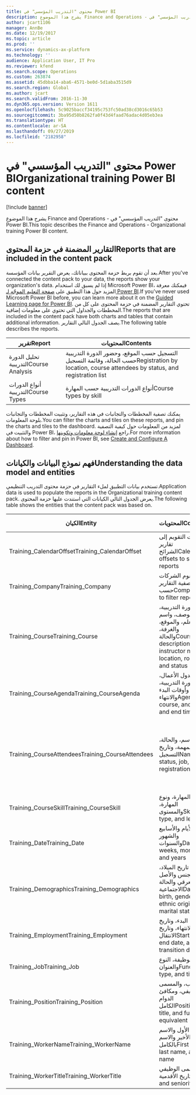 ```yaml
---
title: محتوى "التدريب المؤسسي" في Power BI
description: يشرح هذا الموضوع Finance and Operations - محتوى "التدريب المؤسسي" في Power BI.
author: jcart1106
manager: AnnBe
ms.date: 12/19/2017
ms.topic: article
ms.prod: ''
ms.service: dynamics-ax-platform
ms.technology: ''
audience: Application User, IT Pro
ms.reviewer: kfend
ms.search.scope: Operations
ms.custom: 263874
ms.assetid: 45dbba14-aba6-4571-be0d-5d1aba3515d9
ms.search.region: Global
ms.author: jcart
ms.search.validFrom: 2016-11-30
ms.dyn365.ops.version: Version 1611
ms.openlocfilehash: 5c9025baccf34195c753fc50ad38cd3016c65b53
ms.sourcegitcommit: 3ba95d50b8262fa0f43d4faad76adac4d05eb3ea
ms.translationtype: HT
ms.contentlocale: ar-SA
ms.lasthandoff: 09/27/2019
ms.locfileid: "2182958"
---
```

# <a name="organizational-training-power-bi-content"></a><span data-ttu-id="1b53c-103">محتوى "التدريب المؤسسي" في Power BI</span><span class="sxs-lookup"><span data-stu-id="1b53c-103">Organizational training Power BI content</span></span>

[!include [banner](../includes/banner.md)]

<span data-ttu-id="1b53c-104">يشرح هذا الموضوع Finance and Operations - محتوى "التدريب المؤسسي" في Power BI.</span><span class="sxs-lookup"><span data-stu-id="1b53c-104">This topic describes the Finance and Operations - Organizational training Power BI content.</span></span>

## <a name="reports-that-are-included-in-the-content-pack"></a><span data-ttu-id="1b53c-105">التقارير المضمنة في حزمة المحتوى</span><span class="sxs-lookup"><span data-stu-id="1b53c-105">Reports that are included in the content pack</span></span>
<span data-ttu-id="1b53c-106">بعد أن تقوم بربط حزمة المحتوى ببياناتك، يعرض التقرير بيانات المؤسسة.</span><span class="sxs-lookup"><span data-stu-id="1b53c-106">After you've connected the content pack to your data, the reports show your organization's data.</span></span> <span data-ttu-id="1b53c-107">إذا لم يسبق لك استخدام Microsoft Power BI، فيمكنك معرفة المزيد حول هذا التطبيق على [صفحة التعليم الموجّه لـ Power BI](https://powerbi.microsoft.com/guided-learning/?WT.mc_id=PBIService_GetData).</span><span class="sxs-lookup"><span data-stu-id="1b53c-107">If you've never used Microsoft Power BI before, you can learn more about it on the [Guided Learning page for Power BI](https://powerbi.microsoft.com/guided-learning/?WT.mc_id=PBIService_GetData).</span></span> <span data-ttu-id="1b53c-108">تحتوي التقارير المضمنة في حزمة المحتوى على كل من المخططات والجداول التي تحتوي على معلومات إضافية.</span><span class="sxs-lookup"><span data-stu-id="1b53c-108">The reports that are included in the content pack have both charts and tables that contain additional information.</span></span> <span data-ttu-id="1b53c-109">يصف الجدول التالي التقارير.</span><span class="sxs-lookup"><span data-stu-id="1b53c-109">The following table describes the reports.</span></span>

| <span data-ttu-id="1b53c-110">تقرير</span><span class="sxs-lookup"><span data-stu-id="1b53c-110">Report</span></span>          | <span data-ttu-id="1b53c-111">المحتويات</span><span class="sxs-lookup"><span data-stu-id="1b53c-111">Contents</span></span>                                                                    |
|-----------------|-----------------------------------------------------------------------------|
| <span data-ttu-id="1b53c-112">تحليل الدورة التدريبية</span><span class="sxs-lookup"><span data-stu-id="1b53c-112">Course Analysis</span></span> | <span data-ttu-id="1b53c-113">التسجيل حسب الموقع، وحضور الدورة التدريبية حسب الحالة، وقائمة التسجيل</span><span class="sxs-lookup"><span data-stu-id="1b53c-113">Registration by location, course attendees by status, and registration list</span></span> |
| <span data-ttu-id="1b53c-114">أنواع الدورات التدريبية</span><span class="sxs-lookup"><span data-stu-id="1b53c-114">Course Types</span></span>    | <span data-ttu-id="1b53c-115">أنواع الدورات التدريبية حسب المهارة</span><span class="sxs-lookup"><span data-stu-id="1b53c-115">Course types by skill</span></span>                                                       |

<span data-ttu-id="1b53c-116">يمكنك تصفية المخططات والتجانبات في هذه التقارير، وتثبيت المخططات والتجانبات بلوحة المعلومات.</span><span class="sxs-lookup"><span data-stu-id="1b53c-116">You can filter the charts and tiles on these reports, and pin the charts and tiles to the dashboard.</span></span> <span data-ttu-id="1b53c-117">لمزيد من المعلومات حول كيفية التصفية والتثبيت في Power BI، راجع [إنشاء لوحة معلومات وتكوينها](https://powerbi.microsoft.com/guided-learning/powerbi-learning-4-2-create-configure-dashboards).</span><span class="sxs-lookup"><span data-stu-id="1b53c-117">For more information about how to filter and pin in Power BI, see [Create and Configure A Dashboard](https://powerbi.microsoft.com/guided-learning/powerbi-learning-4-2-create-configure-dashboards).</span></span>

## <a name="understanding-the-data-model-and-entities"></a><span data-ttu-id="1b53c-118">فهم نموذج البيانات والكيانات</span><span class="sxs-lookup"><span data-stu-id="1b53c-118">Understanding the data model and entities</span></span>
<span data-ttu-id="1b53c-119">تستخدم بيانات التطبيق لملء التقارير في حزمة محتوى التدريب التنظيمي.</span><span class="sxs-lookup"><span data-stu-id="1b53c-119">Application data is used to populate the reports in the Organizational training content pack.</span></span> <span data-ttu-id="1b53c-120">يعرض الجدول التالي الكيانات التي استندت عليها حزمة المحتوى.</span><span class="sxs-lookup"><span data-stu-id="1b53c-120">The following table shows the entities that the content pack was based on.</span></span>

| <span data-ttu-id="1b53c-121">الكيان</span><span class="sxs-lookup"><span data-stu-id="1b53c-121">Entity</span></span>                    | <span data-ttu-id="1b53c-122">المحتويات</span><span class="sxs-lookup"><span data-stu-id="1b53c-122">Contents</span></span>                                                         | <span data-ttu-id="1b53c-123">العلاقات مع الكيانات الأخرى</span><span class="sxs-lookup"><span data-stu-id="1b53c-123">Relationships with other entities</span></span> |
|---------------------------|------------------------------------------------------------------|-----------------------------------|
| <span data-ttu-id="1b53c-124">Training\_CalendarOffset</span><span class="sxs-lookup"><span data-stu-id="1b53c-124">Training\_CalendarOffset</span></span>  | <span data-ttu-id="1b53c-125">مقاصات التقويم إلى تقارير الشرائح</span><span class="sxs-lookup"><span data-stu-id="1b53c-125">Calendar offsets to slice reports</span></span>                                | <span data-ttu-id="1b53c-126">Training\_CourseAgenda, Training\_CourseAttendees</span><span class="sxs-lookup"><span data-stu-id="1b53c-126">Training\_CourseAgenda, Training\_CourseAttendees</span></span> |
| <span data-ttu-id="1b53c-127">Training\_Company</span><span class="sxs-lookup"><span data-stu-id="1b53c-127">Training\_Company</span></span>         | <span data-ttu-id="1b53c-128">تقوم الشركات بتصفية التقارير حسب</span><span class="sxs-lookup"><span data-stu-id="1b53c-128">Companies to filter reports by</span></span>                                   | <span data-ttu-id="1b53c-129">Training\_CourseAgenda, Training\_CourseAttendees</span><span class="sxs-lookup"><span data-stu-id="1b53c-129">Training\_CourseAgenda, Training\_CourseAttendees</span></span> |
| <span data-ttu-id="1b53c-130">Training\_Course</span><span class="sxs-lookup"><span data-stu-id="1b53c-130">Training\_Course</span></span>          | <span data-ttu-id="1b53c-131">الدورة التدريبية، والوصف، واسم المعلم، والموقع، والغرفة، والحالة</span><span class="sxs-lookup"><span data-stu-id="1b53c-131">Course, description, instructor name, location, room, and status</span></span> | <span data-ttu-id="1b53c-132">Training\_CourseAgenda, Training\_CourseAttendees, Training\_CourseSkill</span><span class="sxs-lookup"><span data-stu-id="1b53c-132">Training\_CourseAgenda, Training\_CourseAttendees, Training\_CourseSkill</span></span> |
| <span data-ttu-id="1b53c-133">Training\_CourseAgenda</span><span class="sxs-lookup"><span data-stu-id="1b53c-133">Training\_CourseAgenda</span></span>    | <span data-ttu-id="1b53c-134">جدول الأعمال، والدورة التدريبية، وأوقات البدء والانتهاء</span><span class="sxs-lookup"><span data-stu-id="1b53c-134">Agenda, course, and start and end times</span></span>                          | <span data-ttu-id="1b53c-135">Training\_Company, Training\_CalendarOffset, Training\_Date, Training\_Course</span><span class="sxs-lookup"><span data-stu-id="1b53c-135">Training\_Company, Training\_CalendarOffset, Training\_Date, Training\_Course</span></span> |
| <span data-ttu-id="1b53c-136">Training\_CourseAttendees</span><span class="sxs-lookup"><span data-stu-id="1b53c-136">Training\_CourseAttendees</span></span> | <span data-ttu-id="1b53c-137">الاسم، والحالة، والمهمة، وتاريخ التسجيل</span><span class="sxs-lookup"><span data-stu-id="1b53c-137">Name, status, job, and registration date</span></span>                         | <span data-ttu-id="1b53c-138">Training\_Company, Training\_CalendarOffset, Training\_Date, Training\_Demographics, Training\_Employment, Training\_Course, Training\_WorkerName, Training\_WorkerTitle, Training\_Job, Training\_Position</span><span class="sxs-lookup"><span data-stu-id="1b53c-138">Training\_Company, Training\_CalendarOffset, Training\_Date, Training\_Demographics, Training\_Employment, Training\_Course, Training\_WorkerName, Training\_WorkerTitle, Training\_Job, Training\_Position</span></span> |
| <span data-ttu-id="1b53c-139">Training\_CourseSkill</span><span class="sxs-lookup"><span data-stu-id="1b53c-139">Training\_CourseSkill</span></span>     | <span data-ttu-id="1b53c-140">المهارة، ونوع المهارة، والمستوى</span><span class="sxs-lookup"><span data-stu-id="1b53c-140">Skill, skill type, and level</span></span>                                     | <span data-ttu-id="1b53c-141">Training\_Course</span><span class="sxs-lookup"><span data-stu-id="1b53c-141">Training\_Course</span></span> |
| <span data-ttu-id="1b53c-142">Training\_Date</span><span class="sxs-lookup"><span data-stu-id="1b53c-142">Training\_Date</span></span>            | <span data-ttu-id="1b53c-143">الأيام والأسابيع والشهور والسنوات</span><span class="sxs-lookup"><span data-stu-id="1b53c-143">Days, weeks, months, and years</span></span>                                   | <span data-ttu-id="1b53c-144">Training\_CourseAgenda, Training\_CourseAttendees</span><span class="sxs-lookup"><span data-stu-id="1b53c-144">Training\_CourseAgenda, Training\_CourseAttendees</span></span> |
| <span data-ttu-id="1b53c-145">Training\_Demographics</span><span class="sxs-lookup"><span data-stu-id="1b53c-145">Training\_Demographics</span></span>    | <span data-ttu-id="1b53c-146">تاريخ الميلاد، والجنس والأصل العرقي والحالة الاجتماعية</span><span class="sxs-lookup"><span data-stu-id="1b53c-146">Date of birth, gender, ethnic origin, and marital status</span></span>         | <span data-ttu-id="1b53c-147">Training\_CourseAgenda, Training\_CourseAttendees</span><span class="sxs-lookup"><span data-stu-id="1b53c-147">Training\_CourseAgenda, Training\_CourseAttendees</span></span> |
| <span data-ttu-id="1b53c-148">Training\_Employment</span><span class="sxs-lookup"><span data-stu-id="1b53c-148">Training\_Employment</span></span>      | <span data-ttu-id="1b53c-149">تاريخ البدء، وتاريخ الانتهاء، وتاريخ الانتقال</span><span class="sxs-lookup"><span data-stu-id="1b53c-149">Start date, end date, and transition date</span></span>                        | <span data-ttu-id="1b53c-150">Training\_CourseAgenda, Training\_CourseAttendees</span><span class="sxs-lookup"><span data-stu-id="1b53c-150">Training\_CourseAgenda, Training\_CourseAttendees</span></span> |
| <span data-ttu-id="1b53c-151">Training\_Job</span><span class="sxs-lookup"><span data-stu-id="1b53c-151">Training\_Job</span></span>             | <span data-ttu-id="1b53c-152">الوظيفة، النوع والعنوان</span><span class="sxs-lookup"><span data-stu-id="1b53c-152">Function, type, and title</span></span>                                        | <span data-ttu-id="1b53c-153">Training\_CourseAgenda, Training\_CourseAttendees</span><span class="sxs-lookup"><span data-stu-id="1b53c-153">Training\_CourseAgenda, Training\_CourseAttendees</span></span> |
| <span data-ttu-id="1b53c-154">Training\_Position</span><span class="sxs-lookup"><span data-stu-id="1b53c-154">Training\_Position</span></span>        | <span data-ttu-id="1b53c-155">المنصب، والمسمى الوظيفي، ومكافئ الدوام الكامل‬</span><span class="sxs-lookup"><span data-stu-id="1b53c-155">Position, title, and full-time equivalent (FTE)</span></span>                  | <span data-ttu-id="1b53c-156">Training\_CourseAgenda, Training\_CourseAttendees</span><span class="sxs-lookup"><span data-stu-id="1b53c-156">Training\_CourseAgenda, Training\_CourseAttendees</span></span> |
| <span data-ttu-id="1b53c-157">Training\_WorkerName</span><span class="sxs-lookup"><span data-stu-id="1b53c-157">Training\_WorkerName</span></span>      | <span data-ttu-id="1b53c-158">الاسم الأول والاسم الأخير والاسم بالكامل</span><span class="sxs-lookup"><span data-stu-id="1b53c-158">First name, last name, and full name</span></span>                             | <span data-ttu-id="1b53c-159">Training\_CourseAttendees</span><span class="sxs-lookup"><span data-stu-id="1b53c-159">Training\_CourseAttendees</span></span> |
| <span data-ttu-id="1b53c-160">Training\_WorkerTitle</span><span class="sxs-lookup"><span data-stu-id="1b53c-160">Training\_WorkerTitle</span></span>     | <span data-ttu-id="1b53c-161">المسمى الوظيفي وتاريخ الأقدمية</span><span class="sxs-lookup"><span data-stu-id="1b53c-161">Title and seniority date</span></span>                                         | <span data-ttu-id="1b53c-162">Training\_CourseAttendees</span><span class="sxs-lookup"><span data-stu-id="1b53c-162">Training\_CourseAttendees</span></span> |
